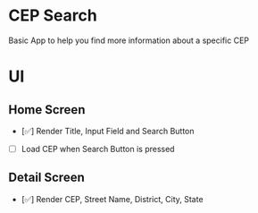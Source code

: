 # CEP Search
Basic App to help you find more information about a specific CEP

# UI 
## Home Screen
- [✅] Render Title, Input Field and Search Button 
- [ ] Load CEP when Search Button is pressed

## Detail Screen
- [✅]  Render CEP, Street Name, District, City, State
